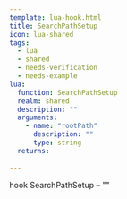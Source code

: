 ```yaml
---
template: lua-hook.html
title: SearchPathSetup
icon: lua-shared
tags:
  - lua
  - shared
  - needs-verification
  - needs-example
lua:
  function: SearchPathSetup
  realm: shared
  description: ""
  arguments:
    - name: "rootPath"
      description: ""
      type: string
  returns:
    
---
```


<div class="lua__search__keywords">
hook SearchPathSetup &#x2013; ""
</div>
